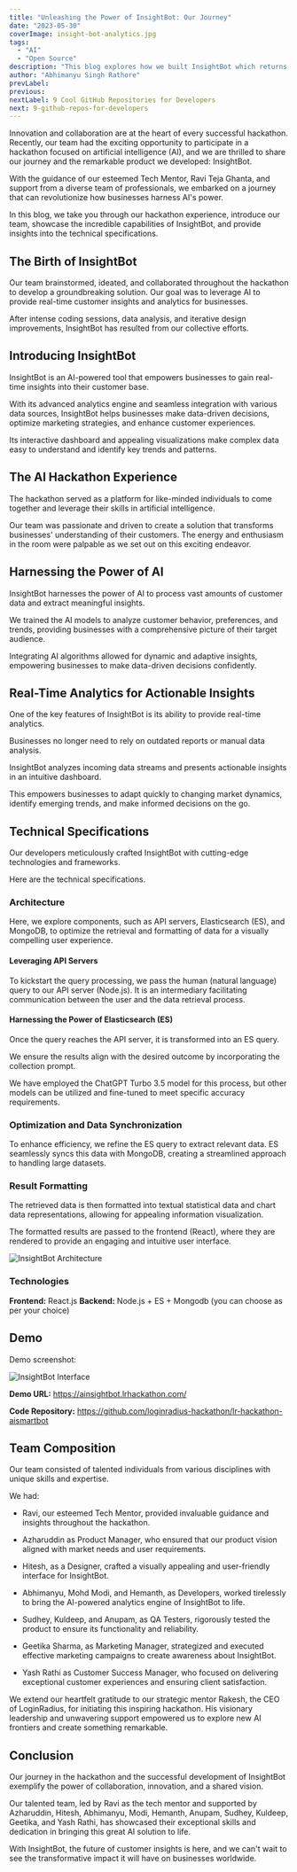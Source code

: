 ```yaml
---
title: "Unleashing the Power of InsightBot: Our Journey"
date: "2023-05-30"
coverImage: insight-bot-analytics.jpg
tags:
  - "AI"
  - "Open Source"
description: "This blog explores how we built InsightBot which returns customer insights based on natural language queries."
author: "Abhimanyu Singh Rathore"
prevLabel: 
previous: 
nextLabel: 9 Cool GitHub Repositories for Developers
next: 9-github-repos-for-developers
---
```


Innovation and collaboration are at the heart of every successful hackathon. Recently, our team had the exciting opportunity to participate in a hackathon focused on artificial intelligence (AI), and we are thrilled to share our journey and the remarkable product we developed: InsightBot.

With the guidance of our esteemed Tech Mentor, Ravi Teja Ghanta, and support from a diverse team of professionals, we embarked on a journey that can revolutionize how businesses harness AI's power.

In this blog, we take you through our hackathon experience, introduce our team, showcase the incredible capabilities of InsightBot, and provide insights into the technical specifications.

## The Birth of InsightBot
Our team brainstormed, ideated, and collaborated throughout the hackathon to develop a groundbreaking solution. Our goal was to leverage AI to provide real-time customer insights and analytics for businesses.

After intense coding sessions, data analysis, and iterative design improvements, InsightBot has resulted from our collective efforts.

## Introducing InsightBot
InsightBot is an AI-powered tool that empowers businesses to gain real-time insights into their customer base.

With its advanced analytics engine and seamless integration with various data sources, InsightBot helps businesses make data-driven decisions, optimize marketing strategies, and enhance customer experiences.

Its interactive dashboard and appealing visualizations make complex data easy to understand and identify key trends and patterns.

## The AI Hackathon Experience
The hackathon served as a platform for like-minded individuals to come together and leverage their skills in artificial intelligence.

Our team was passionate and driven to create a solution that transforms businesses' understanding of their customers. The energy and enthusiasm in the room were palpable as we set out on this exciting endeavor.

## Harnessing the Power of AI
InsightBot harnesses the power of AI to process vast amounts of customer data and extract meaningful insights.

We trained the AI models to analyze customer behavior, preferences, and trends, providing businesses with a comprehensive picture of their target audience.

Integrating AI algorithms allowed for dynamic and adaptive insights, empowering businesses to make data-driven decisions confidently.

## Real-Time Analytics for Actionable Insights
One of the key features of InsightBot is its ability to provide real-time analytics.

Businesses no longer need to rely on outdated reports or manual data analysis.

InsightBot analyzes incoming data streams and presents actionable insights in an intuitive dashboard.

This empowers businesses to adapt quickly to changing market dynamics, identify emerging trends, and make informed decisions on the go.

## Technical Specifications
Our developers meticulously crafted InsightBot with cutting-edge technologies and frameworks.

Here are the technical specifications.

### Architecture 
Here, we explore components, such as API servers, Elasticsearch (ES), and MongoDB, to optimize the retrieval and formatting of data for a visually compelling user experience.

#### Leveraging API Servers
To kickstart the query processing, we pass the human (natural language) query to our API server (Node.js). It is an intermediary facilitating communication between the user and the data retrieval process.

#### Harnessing the Power of Elasticsearch (ES)
Once the query reaches the API server, it is transformed into an ES query.

We ensure the results align with the desired outcome by incorporating the collection prompt.

We have employed the ChatGPT Turbo 3.5 model for this process, but other models can be utilized and fine-tuned to meet specific accuracy requirements.

### Optimization and Data Synchronization
To enhance efficiency, we refine the ES query to extract relevant data. ES seamlessly syncs this data with MongoDB, creating a streamlined approach to handling large datasets.

### Result Formatting
The retrieved data is then formatted into textual statistical data and chart data representations, allowing for appealing information visualization.

The formatted results are passed to the frontend (React), where they are rendered to provide an engaging and intuitive user interface.

![InsightBot Architecture](insight-bot-architecture.png)

### Technologies

**Frontend:** React.js 
**Backend:** Node.js + ES + Mongodb  (you can choose as per your choice)

## Demo
Demo screenshot: 

![InsightBot Interface](insight-bot-interface.png)

**Demo URL:** https://ainsightbot.lrhackathon.com/

**Code Repository:** https://github.com/loginradius-hackathon/lr-hackathon-aismartbot

## Team Composition
Our team consisted of talented individuals from various disciplines with unique skills and expertise.

We had:

- Ravi, our esteemed Tech Mentor, provided invaluable guidance and insights throughout the hackathon.

- Azharuddin as Product Manager, who ensured that our product vision aligned with market needs and user requirements.

- Hitesh, as a Designer, crafted a visually appealing and user-friendly interface for InsightBot.

- Abhimanyu, Mohd Modi, and Hemanth, as Developers, worked tirelessly to bring the AI-powered analytics engine of InsightBot to life.

- Sudhey, Kuldeep, and Anupam, as QA Testers, rigorously tested the product to ensure its functionality and reliability.

- Geetika Sharma, as Marketing Manager, strategized and executed effective marketing campaigns to create awareness about InsightBot.

- Yash Rathi as Customer Success Manager, who focused on delivering exceptional customer experiences and ensuring client satisfaction.

We extend our heartfelt gratitude to our strategic mentor Rakesh, the CEO of LoginRadius, for initiating this inspiring hackathon. His visionary leadership and unwavering support empowered us to explore new AI frontiers and create something remarkable.

## Conclusion
Our journey in the hackathon and the successful development of InsightBot exemplify the power of collaboration, innovation, and a shared vision.

Our talented team, led by Ravi as the tech mentor and supported by Azharuddin, Hitesh, Abhimanyu, Modi, Hemanth, Anupam, Sudhey, Kuldeep, Geetika, and Yash Rathi, has showcased their exceptional skills and dedication in bringing this great AI solution to life. 

With InsightBot, the future of customer insights is here, and we can't wait to see the transformative impact it will have on businesses worldwide.